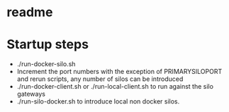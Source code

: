 # readme
# Startup steps
* ./run-docker-silo.sh
* Increment the port numbers with the exception of PRIMARYSILOPORT and rerun scripts, any number of silos can be introduced
* ./run-docker-client.sh or ./run-local-client.sh to run against the silo gateways
* ./run-silo-docker.sh to introduce local non docker silos.